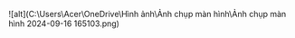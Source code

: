 ![alt](C:\Users\Acer\OneDrive\Hình ảnh\Ảnh chụp màn hình\Ảnh chụp màn hình 2024-09-16 165103.png)
